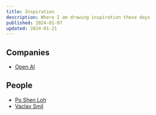 ```yaml
---
title: Inspiration
description: Where I am drawing inspiration these days
published: 2024-01-07
updated: 2024-01-21
---
```


## Companies

- [Open AI](https://openai.com/)

## People

- [Po Shen Loh](https://www.poshenloh.com/)
- [Vaclav Smil](https://vaclavsmil.com/)
